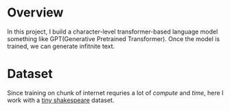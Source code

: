 # Overview
In this project, I build a character-level transformer-based language model something like GPT(Generative Pretrained Transformer). Once the model is trained, we can generate infitnite text. 

# Dataset
Since training on chunk of internet requries a lot of *compute* and *time*, here I work with a [tiny shakespeare](https://raw.githubusercontent.com/karpathy/char-rnn/master/data/tinyshakespeare/input.txt) dataset.
